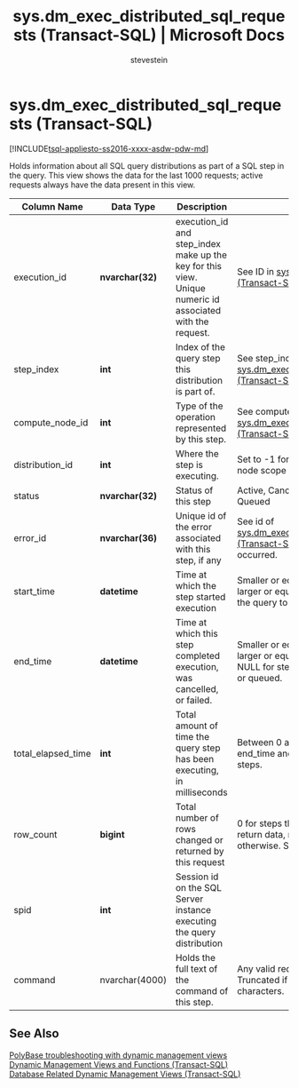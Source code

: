 ﻿---
title: "sys.dm_exec_distributed_sql_requests (Transact-SQL) | Microsoft Docs"
ms.custom: ""
ms.date: "03/15/2017"
ms.prod: sql
ms.prod_service: "database-engine, sql-data-warehouse, pdw"
ms.reviewer: ""
ms.suite: "sql"
ms.technology: system-objects
ms.tgt_pltfrm: ""
ms.topic: "language-reference"
f1_keywords: 
  - "DM_EXEC_DISTRIBUTED_SQL_REQUESTS_TSQL"
  - "SYS.DM_EXEC_DISTRIBUTED_SQL_REQUESTS_TSQL"
  - "DM_EXEC_DISTRIBUTED_SQL_REQUESTS"
dev_langs: 
  - "TSQL"
helpviewer_keywords: 
  - "PolyBase,views"
  - "PolyBase"
  - "sys.dm_exec_distributed_requests management view"
  - "dm_exec_distributed_requests management view"
ms.assetid: d065dc01-35d4-472f-9554-53ac41e7d104
caps.latest.revision: 8
author: stevestein
ms.author: sstein
manager: craigg
monikerRange: ">= aps-pdw-2016 || = azure-sqldw-latest || >= sql-server-2016 || = sqlallproducts-allversions"
---
# sys.dm_exec_distributed_sql_requests (Transact-SQL)
[!INCLUDE[tsql-appliesto-ss2016-xxxx-asdw-pdw-md](../../includes/tsql-appliesto-ss2016-xxxx-asdw-pdw-md.md)]

  Holds information about all SQL query distributions as part of a SQL step in the query.  This view shows the data for the last 1000 requests; active requests always have the data present in this view.  
  
|Column Name|Data Type|Description|Range|  
|-----------------|---------------|-----------------|-----------|  
|execution_id|**nvarchar(32)**|execution_id and step_index make up the key for this view. Unique numeric id associated with the request.|See ID in [sys.dm_exec_requests &#40;Transact-SQL&#41;](../../relational-databases/system-dynamic-management-views/sys-dm-exec-requests-transact-sql.md)|  
|step_index|**int**|Index of the query step this distribution is part of.|See step_index in [sys.dm_exec_distributed_request_steps &#40;Transact-SQL&#41;](../../relational-databases/system-dynamic-management-views/sys-dm-exec-distributed-request-steps-transact-sql.md).|  
|compute_node_id|**int**|Type of the operation represented by this step.|See compute_node_id in [sys.dm_exec_compute_nodes &#40;Transact-SQL&#41;](../../relational-databases/system-dynamic-management-views/sys-dm-exec-compute-nodes-transact-sql.md).|  
|distribution_id|**int**|Where the step is executing.|Set to -1 for requests that run at the node scope not the distribution scope.|  
|status|**nvarchar(32)**|Status of this step|Active, Cancelled, Completed, Failed, Queued|  
|error_id|**nvarchar(36)**|Unique id of the error associated with this step, if any|See id of [sys.dm_exec_compute_node_errors &#40;Transact-SQL&#41;](../../relational-databases/system-dynamic-management-views/sys-dm-exec-compute-node-errors-transact-sql.md), NULL if no error occurred.|  
|start_time|**datetime**|Time at which the step started execution|Smaller or equal to current time and larger or equal to end_compile_time of the query to which this step belongs.|  
|end_time|**datetime**|Time at which this step completed execution, was cancelled, or failed.|Smaller or equal to current time and larger or equal to start_time, set to NULL for steps currently in execution or queued.|  
|total_elapsed_time|**int**|Total amount of time the query step has been executing, in milliseconds|Between 0 and the difference between end_time and start_time. 0 for queued steps.|  
|row_count|**bigint**|Total number of rows changed or returned by this request|0 for steps that did not change or return data, number of rows affected otherwise. Set to -1 for DMS steps.|  
|spid|**int**|Session id on the SQL Server instance executing the query distribution||  
|command|nvarchar(4000)|Holds the full text of the command of this step.|Any valid request string for a step. Truncated if longer than 4000 characters.|  
  
## See Also  
 [PolyBase troubleshooting with dynamic management views](http://msdn.microsoft.com/library/ce9078b7-a750-4f47-b23e-90b83b783d80)   
 [Dynamic Management Views and Functions &#40;Transact-SQL&#41;](~/relational-databases/system-dynamic-management-views/system-dynamic-management-views.md)   
 [Database Related Dynamic Management Views &#40;Transact-SQL&#41;](../../relational-databases/system-dynamic-management-views/database-related-dynamic-management-views-transact-sql.md)  
  
  
